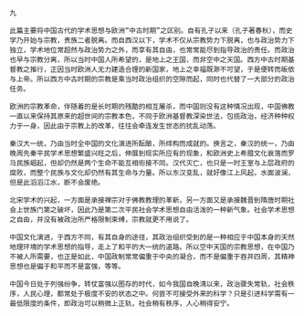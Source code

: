 `九`

`此篇主要将中国古代的学术思想与欧洲“中古时期”之区别。自有孔子以来（孔子著春秋），而史学乃开始与宗教，贵族二者脱离。而自西汉以下，学术不仅从宗教势力下脱离，也与政治势力下独立，学术地位常超然与政治势力之外，而享有其自由，也常常能尽到指导政治的责任。而政治也早与宗教分离，所以当时中国人所希望的，是地上之王国，而非空中之天国。西方中古时期基督教之推行，正因当时欧洲人无力建造合理的新国家，地上之幸福既渺不可望，于是便转而皈依与上帝。所以西方中古时期的宗教是乘当时政治组织的空隙而起，同时也代替了一大部分的政治任务。`

`欧洲的宗教革命，伴随着的是长时期的残酷的相互屠杀，而中国则没有这种情况出现，中国佛教一直以来保持其原来的超世间的宗教本色，不同于欧洲基督教深染世法，包揽政治，经济种种权力于一身，因此由于宗教上的改革，往往会牵连发生世态的扰乱动荡。`

`秦汉大一统，乃由当时全中国的文化演进所酝酿，所缔构而成就的。换言之，秦汉的统一，乃由晚周先秦平民学术思想繁盛兴旺之后，伸展到现实所应有的现象，和欧洲史上希腊文化衰落而罗马民族崛起，但却仍然是两个生命不能互相衔接不同。汉代灭亡，也只是一时王室与上层政府的腐败，而整个民族与文化却仍然有其生命与力量。所以东汉变乱，就好像江上风起，水面波澜，但是此滔滔江水，断不会废绝。`

`北宋学术的兴起，一方面是承接禅宗对于佛教教理的革新，另一方面又是承接魏晋到隋唐时期社会上世族门第之破坏，因此乃是第二次平民社会学术思想自由活泼的一种新气象。社会学术思想之自由，并没有被政治所严格限制束缚，宗教就更不用说了。`

`中国文化演进，于西方不同，有其自身的途径，其政治组织受到的是一种相应于中国本身的天然地理环境的学术思想的指导，走上了和平的大一统的道路。所以空中天国的宗教思想，在中国乃不被人所需要，也正是如此，中国政制常常偏重于中央的凝合，而不是偏重于吞并四周，其精神思想也是偏于和平而不是富强，等等。`

`中国今日处于列强纷争，转仗富强以图存的时代，如今我国自晚清以来，政治骤失常轨，社会秩序，人民心理，都常处于极度不安的状态之中。何尝不可接受外来的科学？只是引进科学需有一最低限度的条件，即政治可以稍微上正轨，社会稍有秩序，人心稍得安宁。`
